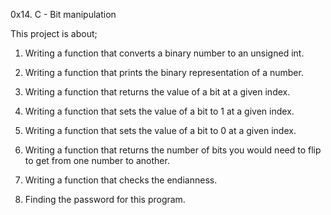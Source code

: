 0x14. C - Bit manipulation

This project is about;

1. Writing a function that converts a binary number to an unsigned int.

2. Writing a function that prints the binary representation of a number.

3. Writing a function that returns the value of a bit at a given index.

4. Writing a function that sets the value of a bit to 1 at a given index.

5. Writing a function that sets the value of a bit to 0 at a given index.

6. Writing a function that returns the number of bits you would need 
to flip to get from one number to another. 

7. Writing a function that checks the endianness.

8. Finding the password for this program.
